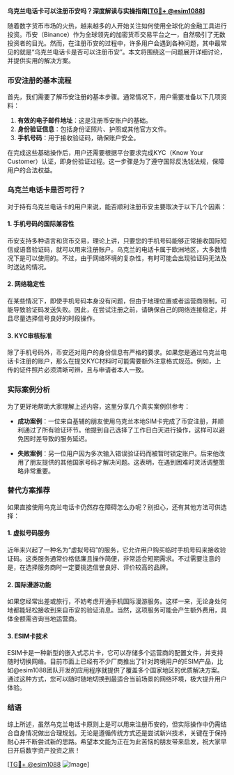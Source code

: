 **乌克兰电话卡可以注册币安吗？深度解读与实操指南[[TG💪+ @esim1088](https://t.me/s/esim1088)]**

随着数字货币市场的火热，越来越多的人开始关注如何使用全球化的金融工具进行投资。币安（Binance）作为全球领先的加密货币交易平台之一，自然吸引了无数投资者的目光。然而，在注册币安的过程中，许多用户会遇到各种问题，其中最常见的就是“乌克兰电话卡是否可以注册币安”。本文将围绕这一问题展开详细讨论，并提供实用的解决方案。

### 币安注册的基本流程

首先，我们需要了解币安注册的基本步骤。通常情况下，用户需要准备以下几项资料：

1. **有效的电子邮件地址**：这是注册币安账户的基础。
2. **身份验证信息**：包括身份证照片、护照或其他官方文件。
3. **手机号码**：用于接收验证码，确保账户安全。

在完成这些基础操作后，用户还需要根据平台要求完成KYC（Know Your Customer）认证，即身份验证过程。这一步骤是为了遵守国际反洗钱法规，保障用户的合法权益。

### 乌克兰电话卡是否可行？

对于持有乌克兰电话卡的用户来说，能否顺利注册币安主要取决于以下几个因素：

#### 1. 手机号码的国际兼容性
币安支持多种语言和货币交易，理论上讲，只要您的手机号码能够正常接收国际短信或语音验证码，就可以用来注册账户。乌克兰的电话卡属于欧洲地区，大多数情况下是可以使用的。不过，由于网络环境的复杂性，有时可能会出现验证码无法及时送达的情况。

#### 2. 网络稳定性
在某些情况下，即使手机号码本身没有问题，但由于地理位置或者运营商限制，可能导致验证码发送失败。因此，在尝试注册之前，请确保自己的网络连接稳定，并且尽量选择信号良好的时段操作。

#### 3. KYC审核标准
除了手机号码外，币安还对用户的身份信息有严格的要求。如果您是通过乌克兰电话卡注册的账户，那么在提交KYC材料时可能需要额外注意格式规范。例如，上传的证件照片必须清晰可辨，且与申请者本人一致。

### 实际案例分析

为了更好地帮助大家理解上述内容，这里分享几个真实案例供参考：

- **成功案例**：一位来自基辅的朋友使用乌克兰本地SIM卡完成了币安注册，并顺利通过了所有验证环节。他提到自己选择了工作日白天进行操作，这样可以避免因时差导致的服务延迟。
  
- **失败案例**：另一位用户因为多次输入错误验证码而被暂时锁定账户。后来他改用了朋友提供的其他国家号码才解决问题。这表明，在遇到困难时灵活调整策略非常重要。

### 替代方案推荐

如果直接使用乌克兰电话卡仍然存在障碍怎么办呢？别担心，还有其他方法可供选择：

#### 1. 虚拟号码服务
近年来兴起了一种名为“虚拟号码”的服务，它允许用户购买临时手机号码来接收验证码。这类服务通常价格低廉且操作简便，非常适合短期需求。不过需要注意的是，在选择服务商时一定要挑选信誉良好、评价较高的品牌。

#### 2. 国际漫游功能
如果您经常出差或旅行，不妨考虑开通手机国际漫游服务。这样一来，无论身处何地都能轻松接收到来自币安的验证消息。当然，这项服务可能会产生额外费用，具体金额需咨询当地运营商。

#### 3. ESIM卡技术
ESIM卡是一种新型的嵌入式芯片卡，它可以存储多个运营商的配置文件，并支持随时切换网络。目前市面上已经有不少厂商推出了针对跨境用户的ESIM产品，比如@esim1088团队开发的应用程序就提供了覆盖多个国家地区的优质解决方案。通过这种方式，您可以随时随地切换到最适合当前场景的网络环境，极大提升用户体验。

### 结语

综上所述，虽然乌克兰电话卡原则上是可以用来注册币安的，但实际操作中仍需结合自身情况做出合理规划。无论是遵循传统方式还是尝试新兴技术，关键在于保持耐心并不断尝试新的思路。希望本文能为正在为此苦恼的朋友带来启发，祝大家早日开启数字资产投资之旅！

[[TG💪+ @esim1088](https://t.me/s/esim1088) ![Image](https://i.postimg.cc/4NQfJmqS/Snipaste-2025-05-13-00-14-12.png)]